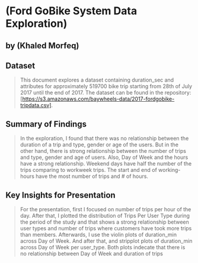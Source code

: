 # (Ford GoBike System Data Exploration)
## by (Khaled Morfeq)


## Dataset

> This document explores a dataset containing duration_sec and attributes for approximately 519700 bike trip starting from 28th of July 2017 until the end of 2017.
The dataset can be found in the repository: [https://s3.amazonaws.com/baywheels-data/2017-fordgobike-tripdata.csv].


## Summary of Findings

> In the exploration, I found that there was no relationship between the duration of a trip and type, gender or age of the users. 
But in the other hand, there is strong relationship between the number of trips and type, gender and age of users. Also, Day of Week and the hours have a strong relationship. Weekend days have half the number of the trips comparing to workweek trips. The start and end of working-hours have the most number of trips and # of hours.



## Key Insights for Presentation

> For the presentation, first I focused on number of trips per hour of the day. After that, I plotted the distribution of Trips Per User Type during the period of the study and that shows a strong relationship between user types and number of trips where customers have took more trips than members.
Afterwards, I use the violin plots of duration_min across Day of Week. And after that, and stripplot plots of duration_min across Day of Week per user_type. Both plots indecate that there is no relationship between Day of Week and duration of trips
